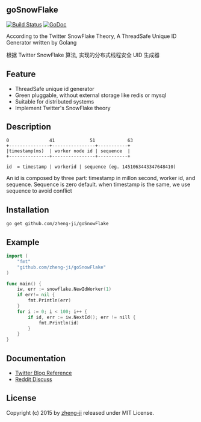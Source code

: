 ## goSnowFlake

[![Build Status](https://travis-ci.org/zheng-ji/goSnowFlake.svg)](https://travis-ci.org/zheng-ji/goSnowFlake)
[![GoDoc](https://godoc.org/github.com/zheng-ji/goSnowFlake?status.svg)](https://godoc.org/github.com/zheng-ji/goSnowFlake)

According to the Twitter SnowFlake Theory, A ThreadSafe Unique ID  Generator written by Golang

根据 Twitter SnowFlake 算法, 实现的分布式线程安全 UID 生成器

Feature
--------

* ThreadSafe unique id generator
* Green pluggable, without external storage like redis or mysql
* Suitable for distributed systems
* Implement Twitter's SnowFlake theory


Description
-----------


```
0               41	           51			 63
+---------------+----------------+-----------+
|timestamp(ms)  | worker node id | sequence	 |
+---------------+----------------+-----------+

id  = timestamp | workerid | sequence (eg. 1451063443347648410)

```

An id is composed by three part: timestamp in millon second, worker id, and sequence. Sequence is zero default. when timestamp is the same, we use sequence to avoid conflict



Installation
-------------

```
go get github.com/zheng-ji/goSnowFlake
```

Example
-------

```go
import (
	"fmt"
	"github.com/zheng-ji/goSnowFlake"
)

func main() {
	iw, err := snowflake.NewIdWorker(1)
	if err!= nil {
		fmt.Println(err)
	}
	for i := 0; i < 100; i++ {
		if id, err := iw.NextId(); err != nill {
			fmt.Println(id)
        }
	}
}
```

Documentation
-------------

- [Twitter Blog Reference](https://blog.twitter.com/2010/announcing-snowflake)
- [Reddit Discuss](https://www.reddit.com/comments/cajap/twitter_announces_snowflake_a_distributed_unique/)

License
-------

Copyright (c) 2015 by [zheng-ji](http://zheng-ji.info) released under MIT License.

